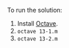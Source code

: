 To run the solution:

1. Install [Octave](https://octave.org/).
2. `octave 13-1.m`
2. `octave 13-2.m`
